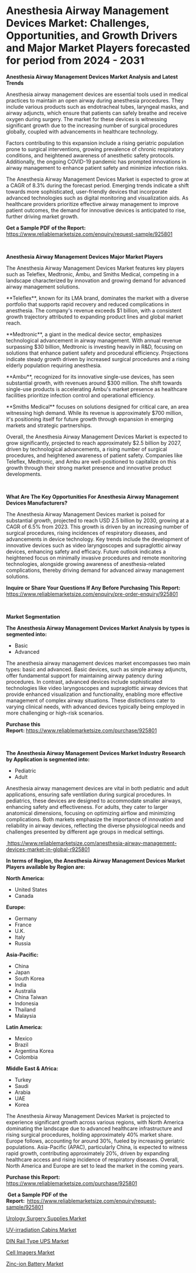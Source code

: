 <p><h1>Anesthesia Airway Management Devices Market: Challenges, Opportunities, and Growth Drivers and Major Market Players forecasted for period from 2024 - 2031</h1></p><p><strong>Anesthesia Airway Management Devices Market Analysis and Latest Trends</strong></p>
<p><p>Anesthesia airway management devices are essential tools used in medical practices to maintain an open airway during anesthesia procedures. They include various products such as endotracheal tubes, laryngeal masks, and airway adjuncts, which ensure that patients can safely breathe and receive oxygen during surgery. The market for these devices is witnessing significant growth due to the increasing number of surgical procedures globally, coupled with advancements in healthcare technology.</p><p>Factors contributing to this expansion include a rising geriatric population prone to surgical interventions, growing prevalence of chronic respiratory conditions, and heightened awareness of anesthetic safety protocols. Additionally, the ongoing COVID-19 pandemic has prompted innovations in airway management to enhance patient safety and minimize infection risks.</p><p>The Anesthesia Airway Management Devices Market is expected to grow at a CAGR of 8.3% during the forecast period. Emerging trends indicate a shift towards more sophisticated, user-friendly devices that incorporate advanced technologies such as digital monitoring and visualization aids. As healthcare providers prioritize effective airway management to improve patient outcomes, the demand for innovative devices is anticipated to rise, further driving market growth.</p></p>
<p><strong>Get a Sample PDF of the Report:&nbsp;</strong> <a href="https://www.reliablemarketsize.com/enquiry/request-sample/925801?utm_campaign=1171&utm_medium=2&utm_source=Github&utm_content=ia&utm_term=02102024&utm_id=anesthesia-airway-management-devices">https://www.reliablemarketsize.com/enquiry/request-sample/925801</a></p>
<p>&nbsp;</p>
<p><strong>Anesthesia Airway Management Devices Major Market Players</strong></p>
<p><p>The Anesthesia Airway Management Devices Market features key players such as Teleflex, Medtronic, Ambu, and Smiths Medical, competing in a landscape characterized by innovation and growing demand for advanced airway management solutions. </p><p>**Teleflex**, known for its LMA brand, dominates the market with a diverse portfolio that supports rapid recovery and reduced complications in anesthesia. The company's revenue exceeds $1 billion, with a consistent growth trajectory attributed to expanding product lines and global market reach. </p><p>**Medtronic**, a giant in the medical device sector, emphasizes technological advancement in airway management. With annual revenue surpassing $30 billion, Medtronic is investing heavily in R&D, focusing on solutions that enhance patient safety and procedural efficiency. Projections indicate steady growth driven by increased surgical procedures and a rising elderly population requiring anesthesia.</p><p>**Ambu**, recognized for its innovative single-use devices, has seen substantial growth, with revenues around $300 million. The shift towards single-use products is accelerating Ambu's market presence as healthcare facilities prioritize infection control and operational efficiency.</p><p>**Smiths Medical** focuses on solutions designed for critical care, an area witnessing high demand. While its revenue is approximately $700 million, it's positioning itself for future growth through expansion in emerging markets and strategic partnerships.</p><p>Overall, the Anesthesia Airway Management Devices Market is expected to grow significantly, projected to reach approximately $2.5 billion by 2027, driven by technological advancements, a rising number of surgical procedures, and heightened awareness of patient safety. Companies like Teleflex, Medtronic, and Ambu are well-positioned to capitalize on this growth through their strong market presence and innovative product developments.</p></p>
<p>&nbsp;</p>
<p><strong>What Are The Key Opportunities For Anesthesia Airway Management Devices Manufacturers?</strong></p>
<p><p>The Anesthesia Airway Management Devices market is poised for substantial growth, projected to reach USD 2.5 billion by 2030, growing at a CAGR of 6.5% from 2023. This growth is driven by an increasing number of surgical procedures, rising incidences of respiratory diseases, and advancements in device technology. Key trends include the development of innovative devices such as video laryngoscopes and supraglottic airway devices, enhancing safety and efficacy. Future outlook indicates a heightened focus on minimally invasive procedures and remote monitoring technologies, alongside growing awareness of anesthesia-related complications, thereby driving demand for advanced airway management solutions.</p></p>
<p><strong>Inquire or Share Your Questions If Any Before Purchasing This Report:</strong> <a href="https://www.reliablemarketsize.com/enquiry/pre-order-enquiry/925801?utm_campaign=1171&utm_medium=2&utm_source=Github&utm_content=ia&utm_term=02102024&utm_id=anesthesia-airway-management-devices">https://www.reliablemarketsize.com/enquiry/pre-order-enquiry/925801</a></p>
<p>&nbsp;</p>
<p><strong>Market Segmentation</strong></p>
<p><strong>The Anesthesia Airway Management Devices Market Analysis by types is segmented into:</strong></p>
<p><ul><li>Basic</li><li>Advanced</li></ul></p>
<p><p>The anesthesia airway management devices market encompasses two main types: basic and advanced. Basic devices, such as simple airway adjuncts, offer fundamental support for maintaining airway patency during procedures. In contrast, advanced devices include sophisticated technologies like video laryngoscopes and supraglottic airway devices that provide enhanced visualization and functionality, enabling more effective management of complex airway situations. These distinctions cater to varying clinical needs, with advanced devices typically being employed in more challenging or high-risk scenarios.</p></p>
<p><strong>Purchase this Report:&nbsp;</strong><a href="https://www.reliablemarketsize.com/purchase/925801?utm_campaign=1171&utm_medium=2&utm_source=Github&utm_content=ia&utm_term=02102024&utm_id=anesthesia-airway-management-devices">https://www.reliablemarketsize.com/purchase/925801</a></p>
<p>&nbsp;</p>
<p><strong>The Anesthesia Airway Management Devices Market Industry Research by Application is segmented into:</strong></p>
<p><ul><li>Pediatric</li><li>Adult</li></ul></p>
<p><p>Anesthesia airway management devices are vital in both pediatric and adult applications, ensuring safe ventilation during surgical procedures. In pediatrics, these devices are designed to accommodate smaller airways, enhancing safety and effectiveness. For adults, they cater to larger anatomical dimensions, focusing on optimizing airflow and minimizing complications. Both markets emphasize the importance of innovation and reliability in airway devices, reflecting the diverse physiological needs and challenges presented by different age groups in medical settings.</p></p>
<p><a href="https://www.reliablemarketsize.com/anesthesia-airway-management-devices-market-in-global-r925801?utm_campaign=1171&utm_medium=2&utm_source=Github&utm_content=ia&utm_term=02102024&utm_id=anesthesia-airway-management-devices">&nbsp;https://www.reliablemarketsize.com/anesthesia-airway-management-devices-market-in-global-r925801</a></p>
<p><strong>In terms of Region, the Anesthesia Airway Management Devices Market Players available by Region are:</strong></p>
<p>
    <p> <strong> North America: </strong>
        <ul>
            <li>United States</li>
            <li>Canada</li>
        </ul>
        </p> 
    <p> <strong> Europe: </strong>
        <ul>
            <li>Germany</li>
            <li>France</li>
            <li>U.K.</li>
            <li>Italy</li>
            <li>Russia</li>
        </ul>
        </p> 
    <p> <strong> Asia-Pacific: </strong>
        <ul>
            <li>China</li>
            <li>Japan</li>
            <li>South Korea</li>
            <li>India</li>
            <li>Australia</li>
            <li>China Taiwan</li>
            <li>Indonesia</li>
            <li>Thailand</li>
            <li>Malaysia</li>
        </ul>
        </p> 
    <p> <strong> Latin America: </strong>
        <ul>
            <li>Mexico</li>
            <li>Brazil</li>
            <li>Argentina Korea</li>
            <li>Colombia</li>
        </ul>
        </p> 
    <p> <strong> Middle East & Africa: </strong>
        <ul>
            <li>Turkey</li>
            <li>Saudi</li>
            <li>Arabia</li>
            <li>UAE</li>
            <li>Korea</li>
        </ul>
    </p>
    </p>
<p><p>The Anesthesia Airway Management Devices Market is projected to experience significant growth across various regions, with North America dominating the landscape due to advanced healthcare infrastructure and rising surgical procedures, holding approximately 40% market share. Europe follows, accounting for around 30%, fueled by increasing geriatric populations. Asia-Pacific (APAC), particularly China, is expected to witness rapid growth, contributing approximately 20%, driven by expanding healthcare access and rising incidence of respiratory diseases. Overall, North America and Europe are set to lead the market in the coming years.</p></p>
<p><strong>Purchase this Report: </strong><a href="https://www.reliablemarketsize.com/purchase/925801?utm_campaign=1171&utm_medium=2&utm_source=Github&utm_content=ia&utm_term=02102024&utm_id=anesthesia-airway-management-devices">https://www.reliablemarketsize.com/purchase/925801</a></p>
<p>&nbsp;<strong>Get a Sample PDF of the Report:&nbsp;&nbsp;</strong><a href="https://www.reliablemarketsize.com/enquiry/request-sample/925801?utm_campaign=1171&utm_medium=2&utm_source=Github&utm_content=ia&utm_term=02102024&utm_id=anesthesia-airway-management-devices">https://www.reliablemarketsize.com/enquiry/request-sample/925801</a></p>
<p><strong></strong></p>
<p><p><a href="https://www.linkedin.com/pulse/urology-surgery-supplies-market-industry-landscape-growth-lxvqf?utm_campaign=1171&utm_medium=2&utm_source=Github&utm_content=ia&utm_term=02102024&utm_id=anesthesia-airway-management-devices">Urology Surgery Supplies Market</a></p><p><a href="https://github.com/vimar16th/Market-Research-Report-List-6/blob/main/uv-irradiation-cabins-market.md?utm_campaign=1171&utm_medium=2&utm_source=Github&utm_content=ia&utm_term=02102024&utm_id=anesthesia-airway-management-devices">UV-irradiation Cabins Market</a></p><p><a href="https://issuu.com/reportprime-2/docs/din-rail-type-ups-market-size-2030._12f361235c202f?utm_campaign=1171&utm_medium=2&utm_source=Github&utm_content=ia&utm_term=02102024&utm_id=anesthesia-airway-management-devices">DIN Rail Type UPS Market</a></p><p><a href="https://www.linkedin.com/pulse/cell-imagers-industry-sector-new-technologies-market-impact-4vw3f?utm_campaign=1171&utm_medium=2&utm_source=Github&utm_content=ia&utm_term=02102024&utm_id=anesthesia-airway-management-devices">Cell Imagers Market</a></p><p><a href="https://issuu.com/reportprime-2/docs/zinc-ion-battery-market-size-2030.p_910e25422ceb4e?utm_campaign=1171&utm_medium=2&utm_source=Github&utm_content=ia&utm_term=02102024&utm_id=anesthesia-airway-management-devices">Zinc-ion Battery Market</a></p></p>